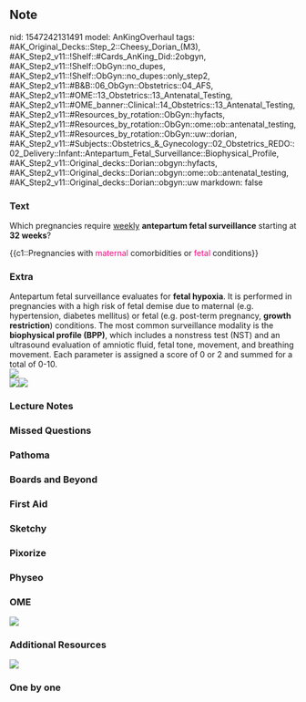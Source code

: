 ## Note
nid: 1547242131491
model: AnKingOverhaul
tags: #AK_Original_Decks::Step_2::Cheesy_Dorian_(M3), #AK_Step2_v11::!Shelf::#Cards_AnKing_Did::2obgyn, #AK_Step2_v11::!Shelf::ObGyn::no_dupes, #AK_Step2_v11::!Shelf::ObGyn::no_dupes::only_step2, #AK_Step2_v11::#B&B::06_ObGyn::Obstetrics::04_AFS, #AK_Step2_v11::#OME::13_Obstetrics::13_Antenatal_Testing, #AK_Step2_v11::#OME_banner::Clinical::14_Obstetrics::13_Antenatal_Testing, #AK_Step2_v11::#Resources_by_rotation::ObGyn::hyfacts, #AK_Step2_v11::#Resources_by_rotation::ObGyn::ome::ob::antenatal_testing, #AK_Step2_v11::#Resources_by_rotation::ObGyn::uw::dorian, #AK_Step2_v11::#Subjects::Obstetrics_&_Gynecology::02_Obstetrics_REDO::02_Delivery::Infant::Antepartum_Fetal_Surveillance::Biophysical_Profile, #AK_Step2_v11::Original_decks::Dorian::obgyn::hyfacts, #AK_Step2_v11::Original_decks::Dorian::obgyn::ome::ob::antenatal_testing, #AK_Step2_v11::Original_decks::Dorian::obgyn::uw
markdown: false

### Text
Which pregnancies require <u>weekly</u> <b>antepartum fetal
surveillance</b> starting at <b>32 weeks</b>?
<div>
  {{c1::Pregnancies with <font color="#FC0280">maternal</font>
  comorbidities or <font color="#FC0280">fetal</font> conditions}}
</div>

### Extra
<div>
  Antepartum fetal surveillance evaluates for <b>fetal hypoxia</b>.
  It is performed in pregnancies with a high risk of fetal demise
  due to maternal (e.g. hypertension, diabetes mellitus) or fetal
  (e.g. post-term pregnancy, <b>growth restriction</b>) conditions.
  The most common surveillance modality is the <b>biophysical
  profile (BPP)</b>, which includes a nonstress test (NST) and an
  ultrasound evaluation of amniotic fluid, fetal tone, movement,
  and breathing movement. Each parameter is assigned a score of 0
  or 2 and summed for a total of 0-10.
</div>
<div><img src="paste-101795019882497.jpg" class="resizer"></div>
<div><img src="L18832.jpg" class="resizer"><img src=
"paste-28643136897025_1529603012320.jpg" class="resizer"></div>

### Lecture Notes


### Missed Questions


### Pathoma


### Boards and Beyond


### First Aid


### Sketchy


### Pixorize


### Physeo


### OME
<div class="ome-widget">
  <a href=
  "https://onlinemeded.org/spa/obstetrics/antenatal-testing/acquire?ref=anki">
  <img src="_OME_AnkiFlashcards_Lesson_5.png"></a>
</div>

### Additional Resources
<img src="paste-2744630131032065.jpg" class="resizer">

### One by one

